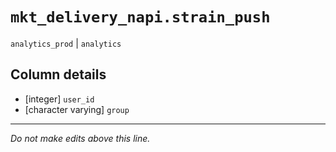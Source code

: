 # `mkt_delivery_napi.strain_push`
`analytics_prod` | `analytics`

## Column details
* [integer]   `user_id`
* [character varying] `group`

-------------------------------------------------------------------------------
*Do not make edits above this line.*
